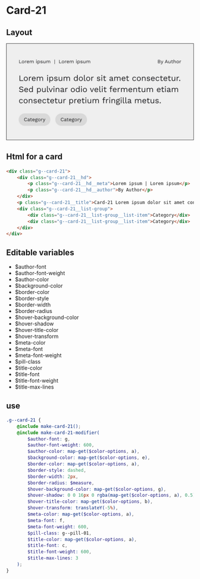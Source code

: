 # Card-21

## Layout

![alt text][card-21]

[card-21]: /src/img/global-components/card/card-21.jpg

## Html for a card

```html
<div class="g--card-21">
    <div class="g--card-21__hd">
        <p class="g--card-21__hd__meta">Lorem ipsum | Lorem ipsum</p>
        <p class="g--card-21__hd__author">By Author</p>
    </div>
    <p class="g--card-21__title">Card-21 Lorem ipsum dolor sit amet consectetur. Sed pulvinar odio velit fermentum etiam consectetur pretium fringilla metus.</p>
    <div class="g--card-21__list-group">
        <div class="g--card-21__list-group__list-item">Category</div>
        <div class="g--card-21__list-group__list-item">Category</div>
    </div>
</div>
```

## Editable variables

-   $author-font
-   $author-font-weight
-   $author-color
-   $background-color
-   $border-color
-   $border-style
-   $border-width
-   $border-radius
-   $hover-background-color
-   $hover-shadow
-   $hover-title-color
-   $hover-transform
-   $meta-color
-   $meta-font
-   $meta-font-weight
-   $pill-class
-   $title-color
-   $title-font
-   $title-font-weight
-   $title-max-lines

## use

```scss
.g--card-21 {
    @include make-card-21();
    @include make-card-21-modifier(
        $author-font: g,
        $author-font-weight: 600,
        $author-color: map-get($color-options, a),
        $background-color: map-get($color-options, e),
        $border-color: map-get($color-options, a),
        $border-style: dashed,
        $border-width: 2px,
        $border-radius: $measure,
        $hover-background-color: map-get($color-options, g),
        $hover-shadow: 0 0 16px 0 rgba(map-get($color-options, a), 0.5),
        $hover-title-color: map-get($color-options, b),
        $hover-transform: translateY(-5%),
        $meta-color: map-get($color-options, a),
        $meta-font: f,
        $meta-font-weight: 600,
        $pill-class: g--pill-01,
        $title-color: map-get($color-options, a),
        $title-font: c,
        $title-font-weight: 600,
        $title-max-lines: 3
    );
}
```
